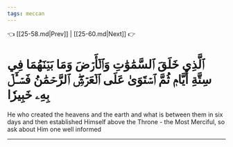 ```yaml
---
tags: meccan
---
```


👈 [[25-58.md|Prev]] | [[25-60.md|Next]] 👉

# ٱلَّذِي خَلَقَ ٱلسَّمَٰوَٰتِ وَٱلۡأَرۡضَ وَمَا بَيۡنَهُمَا فِي سِتَّةِ أَيَّامٖ ثُمَّ ٱسۡتَوَىٰ عَلَى ٱلۡعَرۡشِۖ ٱلرَّحۡمَٰنُ فَسۡـَٔلۡ بِهِۦ خَبِيرٗا

He who created the heavens and the earth and what is between them in six days and then established Himself above the Throne - the Most Merciful, so ask about Him one well informed

---

